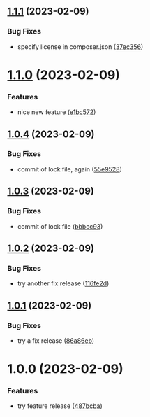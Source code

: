 ## [1.1.1](https://github.com/ludovicm67/php-playground-semantic-release/compare/v1.1.0...v1.1.1) (2023-02-09)


### Bug Fixes

* specify license in composer.json ([37ec356](https://github.com/ludovicm67/php-playground-semantic-release/commit/37ec35695746435b0b9c62c4ca0a0aa1ab0ba5e1))

# [1.1.0](https://github.com/ludovicm67/php-playground-semantic-release/compare/v1.0.4...v1.1.0) (2023-02-09)


### Features

* nice new feature ([e1bc572](https://github.com/ludovicm67/php-playground-semantic-release/commit/e1bc572b2b0951ee5663dcb9538f1bd8cf95dcda))

## [1.0.4](https://github.com/ludovicm67/php-playground-semantic-release/compare/v1.0.3...v1.0.4) (2023-02-09)


### Bug Fixes

* commit of lock file, again ([55e9528](https://github.com/ludovicm67/php-playground-semantic-release/commit/55e95282ce1b2b00538a93954a96bedb67634b97))

## [1.0.3](https://github.com/ludovicm67/php-playground-semantic-release/compare/v1.0.2...v1.0.3) (2023-02-09)


### Bug Fixes

* commit of lock file ([bbbcc93](https://github.com/ludovicm67/php-playground-semantic-release/commit/bbbcc93c5008498dbab76cd4a31cf658b702a3ca))

## [1.0.2](https://github.com/ludovicm67/php-playground-semantic-release/compare/v1.0.1...v1.0.2) (2023-02-09)


### Bug Fixes

* try another fix release ([116fe2d](https://github.com/ludovicm67/php-playground-semantic-release/commit/116fe2d8247d4e5ae49191cb225470da8e35ec28))

## [1.0.1](https://github.com/ludovicm67/php-playground-semantic-release/compare/v1.0.0...v1.0.1) (2023-02-09)


### Bug Fixes

* try a fix release ([86a86eb](https://github.com/ludovicm67/php-playground-semantic-release/commit/86a86eb40b67986a45f29d4e7d1004f88f5631df))

# 1.0.0 (2023-02-09)


### Features

* try feature release ([487bcba](https://github.com/ludovicm67/php-playground-semantic-release/commit/487bcba20ac0aba60cbdb76bc7c275db6fb844fc))

